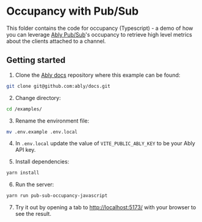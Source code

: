 # Occupancy with Pub/Sub

This folder contains the code for occupancy (Typescript) - a demo of how you can leverage [Ably Pub/Sub](https://ably.com/docs/presence-occupancy/occupancy)'s occupancy to retrieve high level metrics about the clients attached to a channel.

## Getting started

1. Clone the [Ably docs](https://github.com/ably/docs) repository where this example can be found:

```sh
git clone git@github.com:ably/docs.git
```

2. Change directory:

```sh
cd /examples/
```

3. Rename the environment file:

```sh
mv .env.example .env.local
```

4. In `.env.local` update the value of `VITE_PUBLIC_ABLY_KEY` to be your Ably API key.

5. Install dependencies:

```sh
yarn install
```

6. Run the server:

```sh
yarn run pub-sub-occupancy-javascript
```

7. Try it out by opening a tab to [http://localhost:5173/](http://localhost:5173/) with your browser to see the result.
